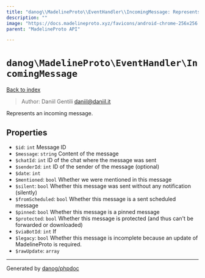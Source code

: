 ```yaml
---
title: "danog\\MadelineProto\\EventHandler\\IncomingMessage: Represents an incoming message."
description: ""
image: "https://docs.madelineproto.xyz/favicons/android-chrome-256x256.png"
parent: "MadelineProto API"

---
```

# `danog\MadelineProto\EventHandler\IncomingMessage`
[Back to index](../../../index.html)

> Author: Daniil Gentili <daniil@daniil.it>  
  

Represents an incoming message.  



## Properties
* `$id`: `int` Message ID
* `$message`: `string` Content of the message
* `$chatId`: `int` ID of the chat where the message was sent
* `$senderId`: `int` ID of the sender of the message (optional)
* `$date`: `int` 
* `$mentioned`: `bool` Whether we were mentioned in this message
* `$silent`: `bool` Whether this message was sent without any notification (silently)
* `$fromScheduled`: `bool` Whether this message is a sent scheduled message
* `$pinned`: `bool` Whether this message is a pinned message
* `$protected`: `bool` Whether this message is protected (and thus can't be forwarded or downloaded)
* `$viaBotId`: `int` If
* `$legacy`: `bool` Whether this message is incomplete because an update of MadelineProto is required.
* `$rawUpdate`: `array` 
---
Generated by [danog/phpdoc](https://phpdoc.daniil.it)
